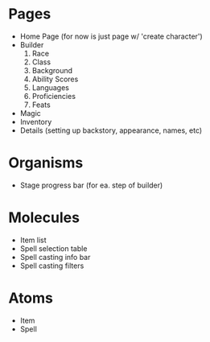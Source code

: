 # Pages
- Home Page (for now is just page w/ 'create character')
- Builder
    1. Race
    2. Class
    3. Background
    4. Ability Scores
    5. Languages
    6. Proficiencies
    7. Feats
- Magic
- Inventory
- Details (setting up backstory, appearance, names, etc)

# Organisms
- Stage progress bar (for ea. step of builder)

# Molecules
- Item list
- Spell selection table
- Spell casting info bar
- Spell casting filters

# Atoms
- Item
- Spell

